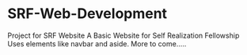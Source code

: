 # SRF-Web-Development
Project for SRF Website
A Basic Website for Self Realization Fellowship
Uses elements like navbar and aside. 
More to come.....

